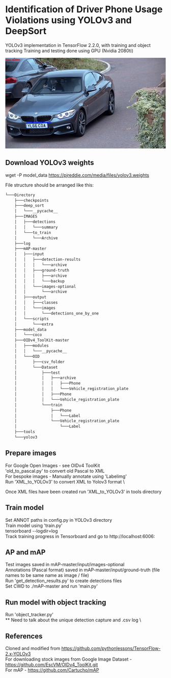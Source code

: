# Identification of Driver Phone Usage Violations using YOLOv3 and DeepSort

YOLOv3 implementation in TensorFlow 2.2.0, with training and object tracking
Training and testing done using GPU (Nvidia 2080ti)

![](capture2.gif)

## Download YOLOv3 weights
wget -P model_data https://pjreddie.com/media/files/yolov3.weights

File structure should be arranged like this:
```bash
└───Directory
    ├───checkpoints
    ├───deep_sort
    │   └───__pycache__
    ├───IMAGES
    │   ├───detections
    │   │   └───summary
    │   └───to_train
    │       └───Archive
    ├───log
    ├───mAP-master
    │   ├───input
    │   │   ├───detection-results
    │   │   │   └───archive
    │   │   ├───ground-truth
    │   │   │   ├───archive
    │   │   │   └───backup
    │   │   └───images-optional
    │   │       └───archive
    │   ├───output
    │   │   ├───classes
    │   │   └───images
    │   │       └───detections_one_by_one
    │   └───scripts
    │       └───extra
    ├───model_data
    │   └───coco
    ├───OIDv4_ToolKit-master
    │   ├───modules
    │   │   └───__pycache__
    │   └───OID
    │       ├───csv_folder
    │       └───Dataset
    │           ├───test
    │           │   ├───archive
    │           │   │   ├───Phone
    │           │   │   └───Vehicle_registration_plate
    │           │   ├───Phone
    │           │   └───Vehicle_registration_plate
    │           └───train
    │               ├───Phone
    │               │   └───Label
    │               └───Vehicle_registration_plate
    │                   └───Label
    ├───tools
    └───yolov3
```

## Prepare images
For Google Open Images - see OIDv4 ToolKit \
'old_to_pascal.py' to convert old Pascal to XML \
For bespoke images - Manually annotate using 'Labelimg' \
Run 'XML_to_YOLOv3' to convert XML to Yolov3 format \

Once XML files have been created run 'XML_to_YOLOv3' in tools directory

## Train model
Set ANNOT paths in config.py in YOLOv3 directory \
Train model using 'train.py' \
tensorboard --logdir=log \
Track training progress in Tensorboard and go to http://localhost:6006\:

## AP and mAP
Test images saved in mAP-master/input/images-optional \
Annotations (Pascal format) saved in mAP-master/input/ground-truth (file names to be same name as image / file) \
Run 'get_detection_results.py' to create detections files \
Set CWD to ./mAP-master and run 'main.py'

## Run model with object tracking
Run 'object_tracker.py' \
** Need to talk about the unique detection capture and .csv log \

## References
Cloned and modified from https://github.com/pythonlessons/TensorFlow-2.x-YOLOv3 \
For downloading stock images from Google Image Dataset - https://github.com/EscVM/OIDv4_ToolKit.git \
For mAP - https://github.com/Cartucho/mAP